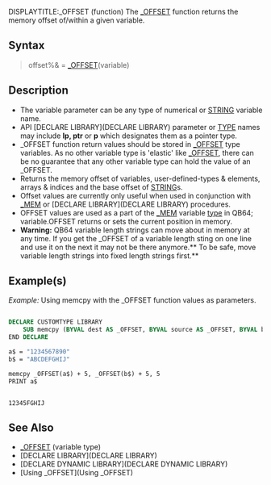 DISPLAYTITLE:_OFFSET (function)
The [_OFFSET](_OFFSET) function returns the memory offset of/within a given variable.


## Syntax

>  offset%& = [_OFFSET](_OFFSET)(variable)


## Description

* The variable parameter can be any type of numerical or [STRING](STRING) variable name.
* API [DECLARE LIBRARY](DECLARE LIBRARY) parameter or [TYPE](TYPE) names may include **lp, ptr** or **p** which designates them as a pointer type.
* _OFFSET function return values should be stored in [_OFFSET](_OFFSET) type variables. As no other variable type is 'elastic' like [_OFFSET](_OFFSET), there can be no guarantee that any other variable type can hold the value of an _OFFSET.
* Returns the memory offset of variables, user-defined-types & elements, arrays & indices and the base offset of [STRING](STRING)s.
* Offset values are currently only useful when used in conjunction with [_MEM](_MEM) or [DECLARE LIBRARY](DECLARE LIBRARY) procedures. 
* OFFSET values are used as a part of the [_MEM](_MEM) variable [type](type) in QB64; variable.OFFSET returns or sets the current position in memory.
* **Warning:** QB64 variable length strings can move about in memory at any time. If you get the _OFFSET of a variable length sting on one line and use it on the next it may not be there anymore.** To be safe, move variable length strings into fixed length strings first.**


## Example(s)

*Example:* Using memcpy with the _OFFSET function values as parameters.

```vb

DECLARE CUSTOMTYPE LIBRARY
    SUB memcpy (BYVAL dest AS _OFFSET, BYVAL source AS _OFFSET, BYVAL bytes AS LONG)
END DECLARE

a$ = "1234567890"
b$ = "ABCDEFGHIJ"

memcpy _OFFSET(a$) + 5, _OFFSET(b$) + 5, 5
PRINT a$ 

```

```text

12345FGHIJ

```



## See Also

* [_OFFSET](_OFFSET) (variable type)
* [DECLARE LIBRARY](DECLARE LIBRARY)
* [DECLARE DYNAMIC LIBRARY](DECLARE DYNAMIC LIBRARY)
* [Using _OFFSET](Using _OFFSET)





